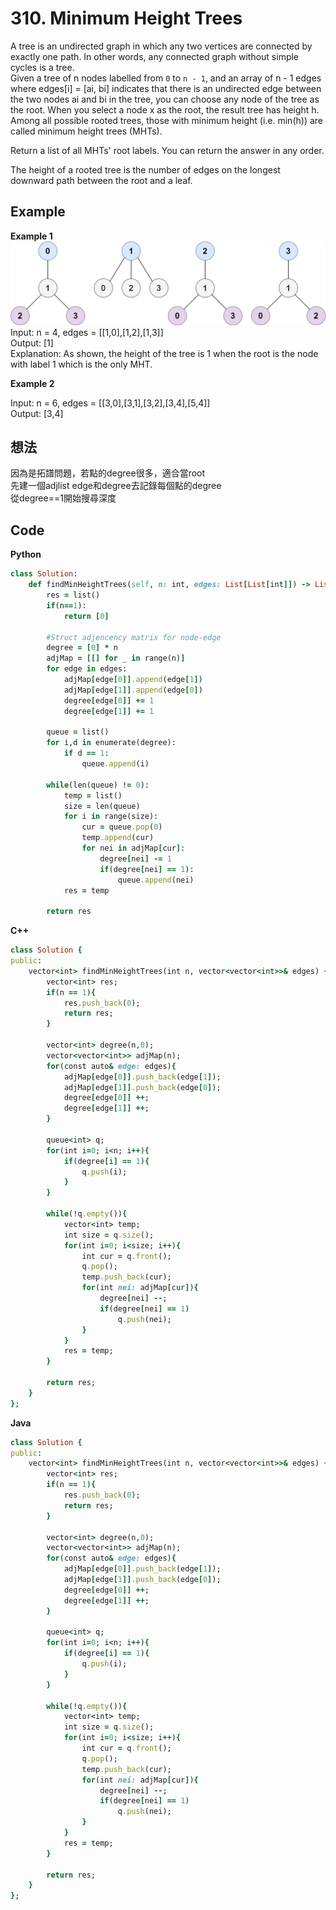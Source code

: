 # 310. Minimum Height Trees
A tree is an undirected graph in which any two vertices are connected by exactly one path. In other words, any connected graph without simple cycles is a tree.  
Given a tree of n nodes labelled from `0` to `n - 1`, and an array of n - 1 edges where edges[i] = [ai, bi] indicates that there is an undirected edge between the two nodes ai and bi in the tree, you can choose any node of the tree as the root. When you select a node x as the root, the result tree has height h. Among all possible rooted trees, those with minimum height (i.e. min(h))  are called minimum height trees (MHTs).  

Return a list of all MHTs' root labels. You can return the answer in any order.  

The height of a rooted tree is the number of edges on the longest downward path between the root and a leaf.  

 
## Example
**Example 1**
![Image](https://github.com/Adalyne/Leetcode/blob/e186c1880695fa1f5eb980f95bf05d6973b02d3f/Binary%20Tree%20BFS/Image/e1.jpg)  
Input: n = 4, edges = [[1,0],[1,2],[1,3]]  
Output: [1]  
Explanation: As shown, the height of the tree is 1 when the root is the node with label 1 which is the only MHT.  

**Example 2**  

Input: n = 6, edges = [[3,0],[3,1],[3,2],[3,4],[5,4]]  
Output: [3,4]  

## 想法
因為是拓譜問題，若點的degree很多，適合當root  
先建一個adjlist edge和degree去記錄每個點的degree  
從degree==1開始搜尋深度  

## Code
**Python**
```ruby
class Solution:
    def findMinHeightTrees(self, n: int, edges: List[List[int]]) -> List[int]:
        res = list()
        if(n==1):
            return [0]

        #Struct adjencency matrix for node-edge
        degree = [0] * n
        adjMap = [[] for _ in range(n)]
        for edge in edges:
            adjMap[edge[0]].append(edge[1])
            adjMap[edge[1]].append(edge[0])
            degree[edge[0]] += 1
            degree[edge[1]] += 1

        queue = list()
        for i,d in enumerate(degree):
            if d == 1:
                queue.append(i)
        
        while(len(queue) != 0):
            temp = list()
            size = len(queue)
            for i in range(size):
                cur = queue.pop(0)
                temp.append(cur)
                for nei in adjMap[cur]:
                    degree[nei] -= 1
                    if(degree[nei] == 1):
                        queue.append(nei)
            res = temp
        
        return res
```
**C++**
```ruby
class Solution {
public:
    vector<int> findMinHeightTrees(int n, vector<vector<int>>& edges) {
        vector<int> res;
        if(n == 1){
            res.push_back(0);
            return res;
        }

        vector<int> degree(n,0);
        vector<vector<int>> adjMap(n);
        for(const auto& edge: edges){
            adjMap[edge[0]].push_back(edge[1]);
            adjMap[edge[1]].push_back(edge[0]);
            degree[edge[0]] ++;
            degree[edge[1]] ++;
        }

        queue<int> q;
        for(int i=0; i<n; i++){
            if(degree[i] == 1){
                q.push(i);
            }
        }

        while(!q.empty()){
            vector<int> temp;
            int size = q.size();
            for(int i=0; i<size; i++){
                int cur = q.front();
                q.pop();
                temp.push_back(cur);
                for(int nei: adjMap[cur]){
                    degree[nei] --;
                    if(degree[nei] == 1)
                        q.push(nei);
                }
            }
            res = temp;
        }

        return res;
    }
};
```
**Java**
```ruby
class Solution {
public:
    vector<int> findMinHeightTrees(int n, vector<vector<int>>& edges) {
        vector<int> res;
        if(n == 1){
            res.push_back(0);
            return res;
        }

        vector<int> degree(n,0);
        vector<vector<int>> adjMap(n);
        for(const auto& edge: edges){
            adjMap[edge[0]].push_back(edge[1]);
            adjMap[edge[1]].push_back(edge[0]);
            degree[edge[0]] ++;
            degree[edge[1]] ++;
        }

        queue<int> q;
        for(int i=0; i<n; i++){
            if(degree[i] == 1){
                q.push(i);
            }
        }

        while(!q.empty()){
            vector<int> temp;
            int size = q.size();
            for(int i=0; i<size; i++){
                int cur = q.front();
                q.pop();
                temp.push_back(cur);
                for(int nei: adjMap[cur]){
                    degree[nei] --;
                    if(degree[nei] == 1)
                        q.push(nei);
                }
            }
            res = temp;
        }

        return res;
    }
};
```

